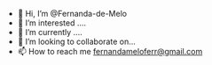 - 👋 Hi, I’m @Fernanda-de-Melo
- 👀 I’m interested .... 
- 🌱 I’m currently ....
- 💞️ I’m looking to collaborate on...
- 📫 How to reach me fernandameloferr@gmail.com

<!---
Fernanda-de-Melo/Fernanda-de-Melo is a ✨ special ✨ repository because its `README.md` (this file) appears on your GitHub profile.
You can click the Preview link to take a look at your changes.
--->
